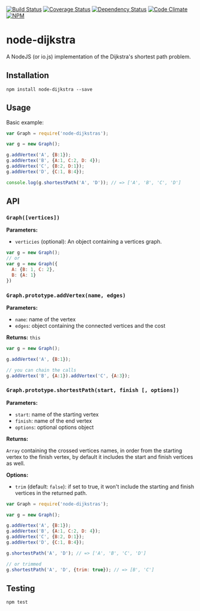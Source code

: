 [![Build Status](https://travis-ci.org/albertorestifo/node-dijkstra.svg)](https://travis-ci.org/albertorestifo/node-dijkstra) [![Coverage Status](https://coveralls.io/repos/albertorestifo/node-dijkstra/badge.svg)](https://coveralls.io/r/albertorestifo/node-dijkstra) [![Dependency Status](https://gemnasium.com/albertorestifo/node-dijkstra.svg)](https://gemnasium.com/albertorestifo/node-dijkstra) [![Code Climate](https://codeclimate.com/github/albertorestifo/node-dijkstra/badges/gpa.svg)](https://codeclimate.com/github/albertorestifo/node-dijkstra) [![NPM](https://img.shields.io/npm/v/node-dijkstra.svg)](https://www.npmjs.com/package/node-dijkstra)

# node-dijkstra

A NodeJS (or io.js) implementation of the Dijkstra's shortest path problem.

## Installation

```shell
npm install node-dijkstra --save
```

## Usage

Basic example:

```js
var Graph = require('node-dijkstras');

var g = new Graph();

g.addVertex('A', {B:1});
g.addVertex('B', {A:1, C:2, D: 4});
g.addVertex('C', {B:2, D:1});
g.addVertex('D', {C:1, B:4});

console.log(g.shortestPath('A', 'D')); // => ['A', 'B', 'C', 'D']
```

## API

### `Graph([vertices])`

**Parameters:**

- `verticies` (optional): An object containing a vertices graph.

```js
var g = new Graph();
// or
var g = new Graph({
  A: {B: 1, C: 2},
  B: {A: 1}
})
```

### `Graph.prototype.addVertex(name, edges)`

**Parameters:**

- `name`: name of the vertex
- `edges`: object containing the connected vertices and the cost

**Returns:** `this`

```js
var g = new Graph();

g.addVertex('A', {B:1});

// you can chain the calls
g.addVertex('B', {A:1}).addVertex('C', {A:3});
```

### `Graph.prototype.shortestPath(start, finish [, options])`

**Parameters:**

- `start`: name of the starting vertex
- `finish`: name of the end vertex
- `options`: optional options object

**Returns:**

`Array` containing the crossed vertices names, in order from the starting vertex to the finish vertex, by default it includes the start and finish vertices as well.

**Options:**

- `trim` (default: `false`): if set to true, it won't include the starting and finish vertices in the returned path.

```js
var Graph = require('node-dijkstras');

var g = new Graph();

g.addVertex('A', {B:1});
g.addVertex('B', {A:1, C:2, D: 4});
g.addVertex('C', {B:2, D:1});
g.addVertex('D', {C:1, B:4});

g.shortestPath('A', 'D'); // => ['A', 'B', 'C', 'D']

// or trimmed
g.shortestPath('A', 'D', {trim: true}); // => [B', 'C']
```



## Testing

```shell
npm test
```


[1]: https://github.com/andrewhayward/dijkstra
